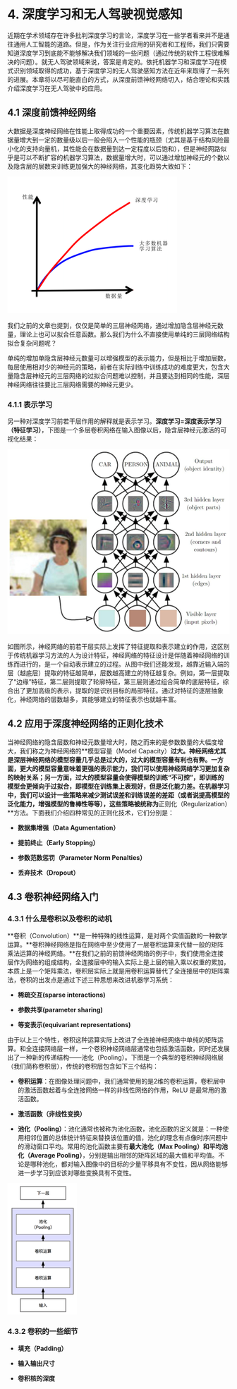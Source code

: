 # 4. 深度学习和无人驾驶视觉感知

近期在学术领域存在许多批判深度学习的言论，深度学习在一些学者看来并不是通往通用人工智能的道路。但是，作为关注行业应用的研究者和工程师，我们只需要知道深度学习到底能不能够解决我们领域的一些问题（通过传统的软件工程很难解决的问题）。就无人驾驶领域来说，答案是肯定的。依托机器学习和深度学习在模式识别领域取得的成功，基于深度学习的无人驾驶感知方法在近年来取得了一系列的进展。本章将以尽可能直白的方式，从深度前馈神经网络切入，结合理论和实践介绍深度学习在无人驾驶中的应用。

## 4.1 深度前馈神经网络

大数据是深度神经网络在性能上取得成功的一个重要因素，传统机器学习算法在数据量增大到一定的数量级以后一般会陷入一个性能的瓶颈（尤其是基于结构风险最小化的支持向量机，其性能会在数据量到达一定程度以后饱和），但是神经网路似乎是可以不断扩容的机器学习算法，数据量增大时，可以通过增加神经元的个数以及隐含层的层数来训练更加强大的神经网络，其变化趋势大致如下：

![image-20221002215654284](chapter4-perception.assets/image-20221002215654284.png)

我们之前的文章也提到，仅仅是简单的三层神经网络，通过增加隐含层神经元数量，理论上也可以拟合任意函数。那么我们为什么不直接使用单纯的三层网络结构拟合复杂问题呢？

单纯的增加单隐含层神经元数量可以增强模型的表示能力，但是相比于增加层数，每层使用相对少的神经元的策略，前者在实际训练中训练成功的难度更大，包含大量隐含层神经元的三层网络的过拟合问题难以控制，并且要达到相同的性能，深层神经网络往往要比三层网络需要的神经元更少。

### 4.1.1 表示学习

另一种对深度学习前若干层作用的解释就是表示学习。**深度学习=深度表示学习（特征学习）**，下图是一个多层卷积网络在输入图像以后，隐含层神经元激活的可视化结果：

![image-20221002215731513](chapter4-perception.assets/image-20221002215731513.png)

如图所示，神经网络的前若干层实际上发挥了特征提取和表示建立的作用，这区别于传统机器学习方法的人为设计特征，神经网络的特征设计是伴随着神经网络的训练而进行的，是一个自动表示建立的过程。从图中我们还能发现，越靠近输入端的层（越底层）提取的特征越简单，层数越高建立的特征越复杂。例如，第一层提取了“边缘”特征，第二层则提取了轮廓特征，第三层则通过组合简单的底层特征，综合出了更加高级的表示，提取的是识别目标的局部特征。通过对特征的逐层抽象化，神经网络的层数越多，其能够建立的特征表示也就越丰富。

## 4.2 应用于深度神经网络的正则化技术

当神经网络的隐含层数和神经元数量增大时，随之而来的是参数数量的大幅度增大，我们称之为神经网络的**模型容量（Model Capacity）**过大。神经网络尤其是深层神经网络的模型容量几乎总是过大的，过大的模型容量有利也有弊。一方面，更大的模型容量意味着更强的表示能力，我们可以使用神经网络学习更加复杂的映射关系；另一方面，过大的模型容量会使得模型的训练“不可控”，即训练的模型会更倾向于过拟合，即模型在训练集上表现好，但是泛化能力差。在机器学习中，我们可以设计一些策略来减少测试误差和训练误差的差距（或者说提高模型的泛化能力，增强模型的鲁棒性等等），这些策略被统称为**正则化（Regularization）**方法。下面我们介绍四种常见的正则化技术，它们分别是：

- **数据集增强（Data Agumentation）**

- **提前终止（Early Stopping）**

- **参数范数惩罚（Parameter Norm Penalties）**

- **丢弃技术（Dropout）**

## 4.3 卷积神经网络入门

### 4.3.1 什么是卷积以及卷积的动机

**卷积（Convolution）**是一种特殊的线性运算，是对两个实值函数的一种数学运算。**卷积神经网络是指在网络中至少使用了一层卷积运算来代替一般的矩阵乘法运算的神经网络。**在我们之前的前馈神经网络的例子中，我们使用全连接层作为网络的组成结构，全连接层中的输入实际上是上层的输入乘以权重的累加，本质上是一个矩阵乘法，卷积层实际上就是用卷积运算替代了全连接层中的矩阵乘法，卷积的出发点是通过下述三种思想来改进机器学习系统：

- **稀疏交互(sparse interactions)**

- **参数共享(parameter sharing)**

- **等变表示(equivariant representations)**

由于以上三个特性，卷积这种运算实际上改进了全连接神经网络中单纯的矩阵运算。和全连接网络层一样，一个卷积神经网络层通常也包括激活函数，同时还发展出了一种新的传递结构——池化（Pooling）。下图是一个典型的卷积神经网络层（我们简称卷积层），传统的卷积层包含如下三个结构：

- **卷积运算**：在图像处理问题中，我们通常使用的是2维的卷积运算，卷积层中的激活函数起着与全连接网络一样的非线性网络的作用，ReLU 是最常用的激活函数。

- **激活函数（非线性变换）**

- **池化（Pooling）**：池化通常也被称为池化函数，池化函数的定义就是：一种使用相邻位置的总体统计特征来替换该位置的值，池化的理念有点像时序问题中的滑动窗口平均。常用的池化函数主要有**最大池化（Max Pooling）**和**平均池化（Average Pooling）**，分别是输出相邻的矩阵区域的最大值和平均值。不论是哪种池化，都对输入图像中的目标的少量平移具有不变性，因从网络能够进一步学习到应该对哪些变换具有不变性。

![image-20221002220151179](chapter4-perception.assets/image-20221002220151179.png)

### 4.3.2 卷积的一些细节

- **填充（Padding）**

- **输入输出尺寸**

- **卷积核的深度**
